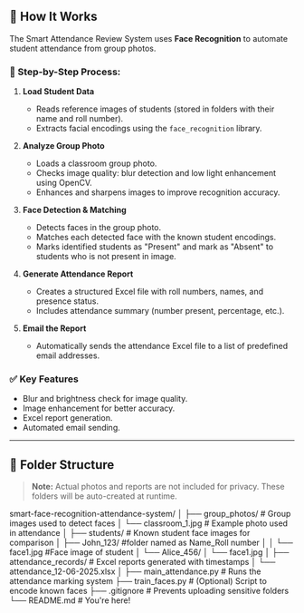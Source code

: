 ## 🚀 How It Works

The Smart Attendance Review System uses **Face Recognition** to automate student attendance from group photos.

### 🧠 Step-by-Step Process:

1. **Load Student Data**
   - Reads reference images of students (stored in folders with their name and roll number).
   - Extracts facial encodings using the `face_recognition` library.

2. **Analyze Group Photo**
   - Loads a classroom group photo.
   - Checks image quality: blur detection and low light enhancement using OpenCV.
   - Enhances and sharpens images to improve recognition accuracy.

3. **Face Detection & Matching**
   - Detects faces in the group photo.
   - Matches each detected face with the known student encodings.
   - Marks identified students as "Present" and mark as "Absent" to students who is not present in image.

4. **Generate Attendance Report**
   - Creates a structured Excel file with roll numbers, names, and presence status.
   - Includes attendance summary (number present, percentage, etc.).

5. **Email the Report**
   - Automatically sends the attendance Excel file to a list of predefined email addresses.

### ✅ Key Features
- Blur and brightness check for image quality.
- Image enhancement for better accuracy.
- Excel report generation.
- Automated email sending.

---

## 📂 Folder Structure

> **Note:** Actual photos and reports are not included for privacy. These folders will be auto-created at runtime.

smart-face-recognition-attendance-system/
│
├── group_photos/ # Group images used to detect faces
│ └── classroom_1.jpg # Example photo used in attendance
│
├── students/ # Known student face images for comparison
│ ├── John_123/ #folder named as Name_Roll number
│ │ └── face1.jpg #Face image of student
│ └── Alice_456/
│ └── face1.jpg
│
├── attendance_records/ # Excel reports generated with timestamps
│ └── attendance_12-06-2025.xlsx
│
├── main_attendance.py # Runs the attendance marking system
├── train_faces.py # (Optional) Script to encode known faces
├── .gitignore # Prevents uploading sensitive folders
└── README.md # You're here!
